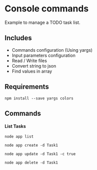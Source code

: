 # Console commands

Example to manage a TODO task list.

## Includes
- Commands configuration (Using yargs)
- Input parameters configuration
- Read / Write files
- Convert string to json
- Find values in array

## Requirements

```
npm install --save yargs colors
```

## Commands

#### List Tasks

```
node app list
```
```
node app create -d Task1
```
```
node app update -d Task1 -c true
```
```
node app delete -d Task1
```